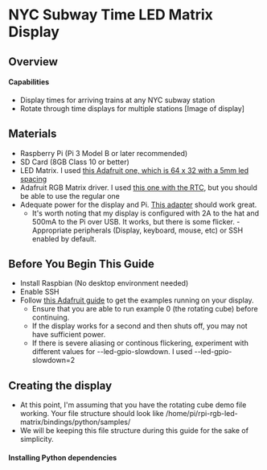 # NYC Subway Time LED Matrix Display
## Overview
#### Capabilities
- Display times for arriving trains at any NYC subway station
- Rotate through time displays for multiple stations
[Image of display]
## Materials
- Raspberry Pi (Pi 3 Model B or later recommended)
- SD Card (8GB Class 10 or better)
- LED Matrix. I used [this Adafruit one, which is 64 x 32 with a 5mm led spacing](https://www.adafruit.com/product/2277)
- Adafruit RGB Matrix driver. I used [this one with the RTC](https://www.adafruit.com/product/2345), but you should be able to use the regular one
- Adequate power for the display and Pi. [This adapter](https://www.adafruit.com/product/1466) should work great.
    - It's worth noting that my display is configured with 2A to the hat and 500mA to the Pi over USB. It works, but there is some flicker.
-Appropriate peripherals (Display, keyboard, mouse, etc) or SSH enabled by default.

## Before You Begin This Guide
- Install Raspbian (No desktop environment needed)
- Enable SSH
- Follow [this Adafruit guide](https://learn.adafruit.com/adafruit-rgb-matrix-plus-real-time-clock-hat-for-raspberry-pi/driving-matrices) to get the examples running on your display.
    - Ensure that you are able to run example 0 (the rotating cube) before continuing.
    - If the display works for a second and then shuts off, you may not have sufficient power.
    - If there is severe aliasing or continous flickering, experiment with different values for --led-gpio-slowdown. I used --led-gpio-slowdown=2

## Creating the display
- At this point, I'm assuming that you have the rotating cube demo file working. Your file structure should look like /home/pi/rpi-rgb-led-matrix/bindings/python/samples/
- We will be keeping this file structure during this guide for the sake of simplicity.
#### Installing Python dependencies




